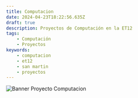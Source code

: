 ```yaml
---
title: Computacion
date: 2024-04-23T18:22:56.635Z
draft: true
description: Proyectos de Computación en la ET12
tags:
    - Computación
    - Proyectos
keywords:
    - computacion
    - et12
    - san martin
    - proyectos
---
```

![Banner Proyecto Computacion](/imgs/proyectocomputacion.png)